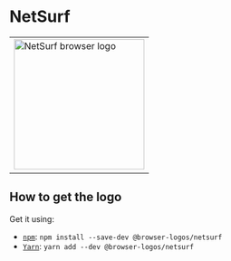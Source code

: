 NetSurf
=======

<!-- markdownlint-disable line-length no-inline-html -->
<table>
    <tr height=240>
        <td>
            <a href="https://github.com/alrra/browser-logos/tree/61a21f2a3240f220d1d9e45d7445391e1cc6b93e/src/netsurf">
                <img width=230 src="https://raw.githubusercontent.com/alrra/browser-logos/61a21f2a3240f220d1d9e45d7445391e1cc6b93e/src/netsurf/netsurf.svg?sanitize=true" alt="NetSurf browser logo">
            </a>
        </td>
    </tr>
</table>
<!-- markdownlint-enable line-length no-inline-html -->

How to get the logo
-------------------

Get it using:

* [`npm`][npm]: `npm install --save-dev @browser-logos/netsurf`
* [`Yarn`][yarn]: `yarn add --dev @browser-logos/netsurf`

<!-- Link labels: -->

[npm]: https://www.npmjs.com/
[yarn]: https://yarnpkg.com/
